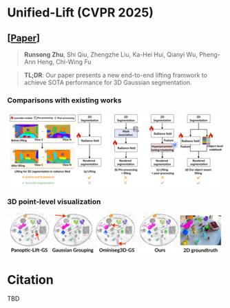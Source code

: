 # Unified-Lift (CVPR 2025)
## [[Paper](https://www.ecva.net/papers/eccv_2024/papers_ECCV/papers/00187.pdf)]

> **Runsong Zhu**, Shi Qiu, Zhengzhe Liu, Ka-Hei Hui, Qianyi Wu, Pheng-Ann Heng, Chi-Wing Fu
> 

>**TL;DR**: Our paper presents a new end-to-end lifting framwork to achieve SOTA performance for 3D Gaussian segmentation.


### Comparisons with existing works

![image](https://github.com/Runsong123/Unified-Lift/blob/main/Teaser.png)

### 3D point-level visualization
![image](https://github.com/Runsong123/Unified-Lift/blob/main/3D_Segmentation.png)



# Citation
TBD



